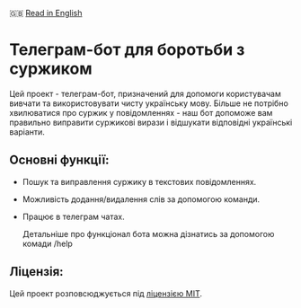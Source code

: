 🇬🇧 [Read in English](README_EN)

# Телеграм-бот для боротьби з суржиком

Цей проект - телеграм-бот, призначений для допомоги користувачам вивчати та використовувати чисту українську мову. Більше не потрібно хвилюватися про суржик у повідомленнях - наш бот допоможе вам правильно виправити суржикові вирази і відшукати відповідні українські варіанти.

## Основні функції:

- Пошук та виправлення суржику в текстових повідомленнях.
- Можливість додання/видалення слів за допомогою команди.
- Працює в телеграм чатах.

  Детальніше про функціонал бота можна дізнатись за допомогою комади /help

## Ліцензія:

Цей проект розповсюджується під [ліцензією MIT](LICENSE).

